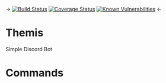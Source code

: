 -> [![Build Status](https://travis-ci.org/ryanSN/Themis-bot.svg?branch=master)](https://travis-ci.org/ryanSN/Themis-bot)
[![Coverage Status](https://coveralls.io/repos/github/ryanSN/Themis-bot/badge.svg?branch=master)](https://coveralls.io/github/ryanSN/Themis-bot?branch=master)
[![Known Vulnerabilities](https://snyk.io/test/github/ryansn/themis-bot/badge.svg)](https://snyk.io/test/github/ryansn/themis-bot) <-

# Themis
Simple Discord Bot

# Commands
